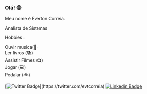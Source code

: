 ### Olá! 😁



Meu nome é Everton Correia.

Analista de Sistemas </br>


Hobbies :

Ouvir musica(🎵) </br>
Ler  livros (📚) </br>
Assistir Filmes (📺) </br>
Jogar (💻) </br>
Pedalar (🚲) </br>



[![Twitter Badge](https://img.shields.io/badge/-Twitter-1ca0f1?style=flat-square&labelColor=1ca0f1&logo=twitter&logoColor=white&link=https://twitter.com/felipefialho_)](https://twitter.com/evtcorreia)
[![Linkedin Badge](https://img.shields.io/badge/-LinkedIn-blue?style=flat-square&logo=Linkedin&logoColor=white&link=https://www.linkedin.com/in/felipefialho)](https://www.linkedin.com/in/evtcorreia/)


